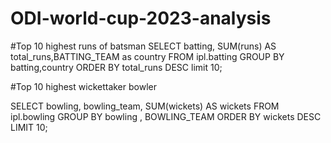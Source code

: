 # ODI-world-cup-2023-analysis
#Top 10 highest runs of batsman
SELECT 
    batting, SUM(runs) AS total_runs,BATTING_TEAM as country
FROM
    ipl.batting
GROUP BY batting,country
ORDER BY total_runs DESC limit 10;

#Top 10 highest wickettaker bowler

SELECT 
    bowling, bowling_team, SUM(wickets) AS wickets
FROM
    ipl.bowling
GROUP BY bowling , BOWLING_TEAM
ORDER BY wickets DESC
LIMIT 10;
